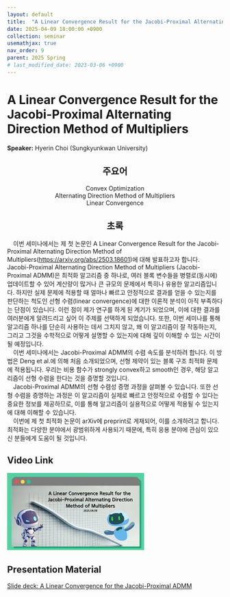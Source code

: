 ```yaml
---
layout: default
title:  "A Linear Convergence Result for the Jacobi-Proximal Alternating Direction Method of Multipliers"
date: 2025-04-09 18:00:00 +0900
collection: seminar
usemathjax: true
nav_order: 9
parent: 2025 Spring
# last_modified_date: 2023-03-06 +0900
---
```

# A Linear Convergence Result for the Jacobi-Proximal Alternating Direction Method of Multipliers

**Speaker:** Hyerin Choi (Sungkyunkwan University) <br>
   
## <center> 주요어 </center>
<center>Convex Optimization</center>
<center>Alternating Direction Method of Multipliers</center>
<center>Linear Convergence</center>
   
## <center> 초록 </center>

&emsp;이번 세미나에서는 제 첫 논문인 A Linear Convergence Result for the Jacobi-Proximal Alternating Direction Method of Multipliers(https://arxiv.org/abs/2503.18601)에 대해 발표하고자 합니다. Jacobi-Proximal Alternating Direction Method of Multipliers (Jacobi-Proximal ADMM)은 최적화 알고리즘 중 하나로, 여러 블록 변수들을 병렬로(동시에) 업데이트할 수 있어 계산량이 많거나 큰 규모의 문제에서 특히나 유용한 알고리즘입니다. 하지만 실제 문제에 적용할 때 얼마나 빠르고 안정적으로 결과를 얻을 수 있는지를 판단하는 척도인 선형 수렴(linear convergence)에 대한 이론적 분석이 아직 부족하다는 단점이 있습니다. 이런 점이 제가 연구를 하게 된 계기가 되었으며, 이에 대한 결과를 여러분에게 알려드리고 싶어 이 주제를 선택하게 되었습니다. 또한, 이번 세미나를 통해 알고리즘 하나를 단순히 사용하는 데서 그치지 않고, 왜 이 알고리즘이 잘 작동하는지, 그리고 그것을 수학적으로 어떻게 설명할 수 있는지에 대해 깊이 이해할 수 있는 시간이 될 예정입니다.<br>
&emsp;이번 세미나에서는 Jacobi-Proximal ADMM의 수렴 속도를 분석하려 합니다. 이 방법은 Deng et al.에 의해 처음 소개되었으며, 선형 제약이 있는 블록 구조 최적화 문제에 적용됩니다. 우리는 비용 함수가 strongly convex하고 smooth인 경우, 해당 알고리즘이 선형 수렴을 한다는 것을 증명할 것입니다.<br>
&emsp;Jacobi-Proximal ADMM의 선형 수렴성 증명 과정을 살펴볼 수 있습니다. 또한 선형 수렴을 증명하는 과정은 이 알고리즘이 실제로 빠르고 안정적으로 수렴할 수 있다는 중요한 정보를 제공하므로, 이를 통해 알고리즘이 실용적으로 어떻게 적용될 수 있는지에 대해 이해할 수 있습니다.<br>
&emsp;이번에 제 첫 최적화 논문이 arXiv에 preprint로 게재되어, 이를 소개하려고 합니다. 최적화는 다양한 분야에서 광범위하게 사용되기 때문에, 특히 응용 분야에 관심이 있으신 분들에게 도움이 될 것입니다.<br>

## Video Link

[![Video Label](pictures/9_jpadmm.jpg)](https://youtu.be/Z3O63VFtVG4)

## Presentation Material
<a target='_blank' href='download/JPADMM.pdf'>Slide deck: A Linear Convergence for the Jacobi-Proximal ADMM </a>